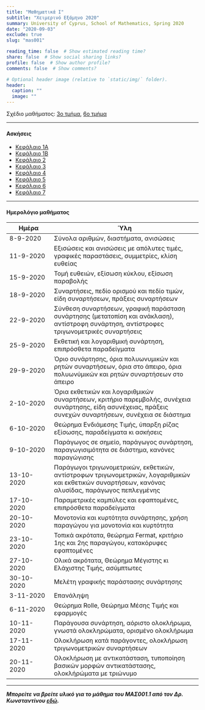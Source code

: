 ```yaml
---
title: "Μαθηματικά Ι"
subtitle: "Χειμερινό Εξάμηνο 2020"
summary: University of Cyprus, School of Mathematics, Spring 2020
date: "2020-09-03"
exclude: true
slug: "mas001"

reading_time: false  # Show estimated reading time?
share: false  # Show social sharing links?
profile: false  # Show author profile?
comments: false  # Show comments?

# Optional header image (relative to `static/img/` folder).
header:
  caption: ""
  image: ""
---
```


Σχέδιο μαθήματος: [3ο τμήμα](/teaching/mas001/mas001.3_autumn_2020_syllabus.pdf), [6ο τμήμα](/teaching/mas001/mas001.6_autumn_2020_syllabus.pdf)

---

#### Ασκήσεις

- [Κεφάλαιο 1Α](/teaching/mas001/mas001_exercises_1a.pdf)
- [Κεφάλαιο 1B](/teaching/mas001/mas001_exercises_1b.pdf)
- [Κεφάλαιο 2](/teaching/mas001/mas001_exercises_2.pdf)
- [Κεφάλαιο 3](/teaching/mas001/mas001_exercises_3.pdf)
- [Κεφάλαιο 4](/teaching/mas001/mas001_exercises_4.pdf)
- [Κεφάλαιο 5](/teaching/mas001/mas001_exercises_5.pdf)
- [Κεφάλαιο 6](/teaching/mas001/mas001_exercises_6.pdf)
- [Κεφάλαιο 7](/teaching/mas001/mas001_exercises_7.pdf)

---

#### Ημερολόγιο μαθήματος
| Ημέρα <div style="width:100px"></div>| Ύλη |
|--------------------------------------|-------|
| 8-9-2020      | Σύνολα αριθμών, διαστήματα, ανισώσεις|
| 11-9-2020     | Εξισώσεις και ανισώσεις με απόλυτες τιμές, γραφικές παραστάσεις, συμμετρίες, κλίση ευθείας |
| 15-9-2020     | Τομή ευθειών, εξίσωση κύκλου, εξίσωση παραβολής |
| 18-9-2020     | Συναρτήσεις, πεδίο ορισμού και πεδίο τιμών, είδη συναρτήσεων, πράξεις συναρτήσεων |
| 22-9-2020     | Σύνθεση συναρτήσεων, γραφική παράσταση συνάρτησης (μετατοπίση και ανάκλαση), αντίστροφη συνάρτηση, αντίστροφες τριγωνομετρικές συναρτήσεις |
| 25-9-2020     | Εκθετική και λογαριθμική συνάρτηση, επιπρόσθετα παραδείγματα |
| 29-9-2020     | Όριο συνάρτησης, όρια πολυωνυμικών και ρητών συναρτήσεων, όρια στο άπειρο, όρια πολυωνύμικών και ρητών συναρτήσεων στο άπειρο |
| 2-10-2020     | Όρια εκθετικών και λογαριθμικών συναρτήσεων, κριτήριο παρεμβολής, συνέχεια συνάρτησης, είδη ασυνέχειας, πράξεις συνεχών συναρτήσεων, συνέχεια σε διάστημα |
| 6-10-2020     | Θεώρημα Ενδιάμεσης Τιμής, ύπαρξη ρίζας εξίσωσης, παραδείγματα κι ασκήσεις |
| 9-10-2020     | Παράγωγος σε σημείο, παράγωγος συνάρτηση, παραγωγισιμότητα σε διάστημα, κανόνες παραγώγισης |
| 13-10-2020    | Παράγωγοι τριγωνομετρικών, εκθετικών, αντίστροφων τριγωνομετρικών, λογαριθμικών και εκθετικών συναρτήσεων, κανόνας αλυσίδας, παράγωγος πεπλεγμένης |
| 17-10-2020    | Παραμετρικές καμπύλες και εφαπτομένες, επιπρόσθετα παραδείγματα |
| 20-10-2020    | Μονοτονία και κυρτότητα συνάρτησης, χρήση παραγώγου για μονοτονία και κυρτότητα |
| 23-10-2020    | Τοπικά ακρότατα, θεώρημα Fermat, κριτήριο 1ης και 2ης παραγώγου, κατακόρυφες εφαπτομένες |
| 27-10-2020    | Ολικά ακρότατα, Θεώρημα Μέγιστης κι Ελάχιστης Τιμής, ασύμπτωτες |
| 30-10-2020    | Μελέτη γραφικής παράστασης συνάρτησης |
| 3-11-2020     | Επανάληψη |
| 6-11-2020     | Θεώρημα Rolle, Θεώρημα Μέσης Τιμής και εφαρμογές |
| 10-11-2020    | Παράγουσα συνάρτηση, αόριστο ολοκλήρωμα, γνωστά ολοκληρώματα, ορισμένο ολοκλήρωμα |
| 17-11-2020    | Ολοκλήρωση κατά παράγοντες, ολοκλήρωση τριγωνομετρικών συναρτήσεων |
| 20-11-2020    | Ολοκλήρωση με αντικατάσταση, τυποποίηση βασικών μορφών αντικατάστασης, ολοκλήρώματα με τριώνυμο |

---

***Μπορείτε να βρείτε υλικό για το μάθημα του ΜΑΣ001.1 από τον Δρ. Κωνσταντίνου [εδώ](https://panayiotis-constantinou-mas.thinkific.com/courses/da7e11).***
